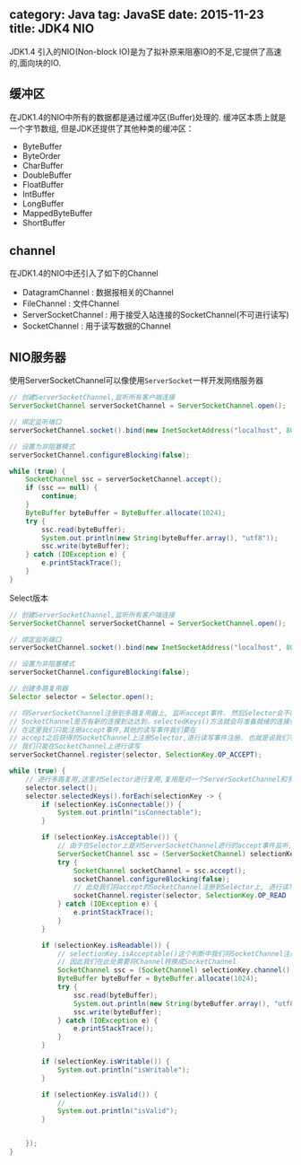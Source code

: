 category: Java
tag: JavaSE
date: 2015-11-23
title: JDK4 NIO
---
JDK1.4 引入的NIO(Non-block IO)是为了拟补原来阻塞IO的不足,它提供了高速的,面向块的IO. 

## 缓冲区
在JDK1.4的NIO中所有的数据都是通过缓冲区(Buffer)处理的. 缓冲区本质上就是一个字节数组, 但是JDK还提供了其他种类的缓冲区：
*  ByteBuffer 
*  ByteOrder 
*  CharBuffer
*  DoubleBuffer
*  FloatBuffer         
*  IntBuffer          
*  LongBuffer         
*  MappedByteBuffer   
*  ShortBuffer  

## channel
在JDK1.4的NIO中还引入了如下的Channel     
* DatagramChannel : 数据报相关的Channel
* FileChannel : 文件Channel
* ServerSocketChannel  : 用于接受入站连接的SocketChannel(不可进行读写)
* SocketChannel  : 用于读写数据的Channel

## NIO服务器
使用ServerSocketChannel可以像使用`ServerSocket`一样开发网络服务器
```java
// 创建ServerSocketChannel,监听所有客户端连接
ServerSocketChannel serverSocketChannel = ServerSocketChannel.open();

// 绑定监听端口
serverSocketChannel.socket().bind(new InetSocketAddress("localhost", 8085));

// 设置为非阻塞模式
serverSocketChannel.configureBlocking(false);

while (true) {
	SocketChannel ssc = serverSocketChannel.accept();
	if (ssc == null) {
		continue;
	}
	ByteBuffer byteBuffer = ByteBuffer.allocate(1024);
	try {
		ssc.read(byteBuffer);
		System.out.println(new String(byteBuffer.array(), "utf8"));
		ssc.write(byteBuffer);
	} catch (IOException e) {
		e.printStackTrace();
	}
}
```
Select版本
```java
// 创建ServerSocketChannel,监听所有客户端连接
ServerSocketChannel serverSocketChannel = ServerSocketChannel.open();

// 绑定监听端口
serverSocketChannel.socket().bind(new InetSocketAddress("localhost", 8085));

// 设置为非阻塞模式
serverSocketChannel.configureBlocking(false);

// 创建多路复用器
Selector selector = Selector.open();

// 将ServerSocketChannel注册到多路复用器上, 监听accept事件. 然后Selector会不断的轮询(基于系统的select/poll)
// SocketChannel是否有新的连接到达达到，selectedKeys()方法就会将准备就绪的连接作为一个集合返回.
// 在这里我们只能注册accept事件,其他的读写事件我们要在
// accept之后获得的SocketChannel上注册Selector,进行读写事件注册. 也就是说我们不能在ServerSocketChannel上进行读写,
// 我们只能在SocketChannel上进行读写
serverSocketChannel.register(selector, SelectionKey.OP_ACCEPT);

while (true) {
	// 进行多路复用,这里对Selector进行复用,复用是对一个ServerSocketChannel和多个SocketChannel进行复用.
	selector.select();
	selector.selectedKeys().forEach(selectionKey -> {
		if (selectionKey.isConnectable()) {
			System.out.println("isConnectable");
		}

		if (selectionKey.isAcceptable()) {
			// 由于在Selector上是对ServerSocketChannel进行的accept事件监听,因此此处,我们需要将Channel转换成ServerSocketChannel
			ServerSocketChannel ssc = (ServerSocketChannel) selectionKey.channel();
			try {
				SocketChannel socketChannel = ssc.accept();
				socketChannel.configureBlocking(false);
				// 此处我们将accept的SocketChannel注册到Selector上, 进行读写处理
				socketChannel.register(selector, SelectionKey.OP_READ | SelectionKey.OP_WRITE);
			} catch (IOException e) {
				e.printStackTrace();
			}
		}

		if (selectionKey.isReadable()) {
			// selectionKey.isAcceptable()这个判断中我们将SocketChannel注册到Selector上接受读事件,
			// 因此我们在此处需要将Channel转换成SocketChannel
			SocketChannel ssc = (SocketChannel) selectionKey.channel();
			ByteBuffer byteBuffer = ByteBuffer.allocate(1024);
			try {
				ssc.read(byteBuffer);
				System.out.println(new String(byteBuffer.array(), "utf8"));
				ssc.write(byteBuffer);
			} catch (IOException e) {
				e.printStackTrace();
			}
		}

		if (selectionKey.isWritable()) {
			System.out.println("isWritable");
		}

		if (selectionKey.isValid()) {
			//
			System.out.println("isValid");
		}


	});
}
```


